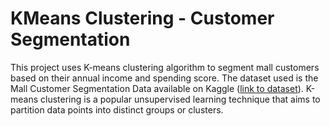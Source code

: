 # KMeans Clustering - Customer Segmentation

This project uses K-means clustering algorithm to segment mall customers based on their annual income and spending score. 
The dataset used is the Mall Customer Segmentation Data available on Kaggle ([link to dataset](https://www.kaggle.com/vjchoudhary7/customer-segmentation-tutorial-in-python)). 
K-means clustering is a popular unsupervised learning technique that aims to partition data points into distinct groups or clusters.
